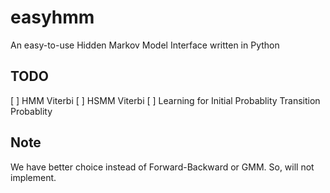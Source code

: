# easyhmm
An easy-to-use Hidden Markov Model Interface written in Python

## TODO
[ ] HMM Viterbi
[ ] HSMM Viterbi
[ ] Learning for Initial Probablity Transition Probablity

## Note
We have better choice instead of Forward-Backward or GMM.
So, will not implement.